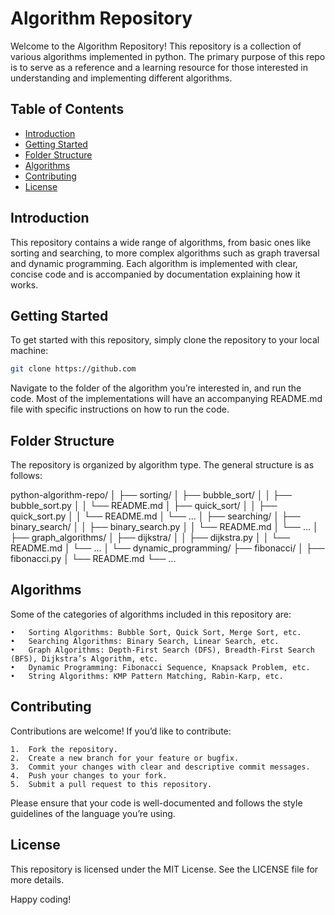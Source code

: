 # Algorithm Repository

Welcome to the Algorithm Repository! This repository is a collection of various algorithms implemented in python. The primary purpose of this repo is to serve as a reference and a learning resource for those interested in understanding and implementing different algorithms.

## Table of Contents

- [Introduction](#introduction)
- [Getting Started](#getting-started)
- [Folder Structure](#folder-structure)
- [Algorithms](#algorithms)
- [Contributing](#contributing)
- [License](#license)

## Introduction

This repository contains a wide range of algorithms, from basic ones like sorting and searching, to more complex algorithms such as graph traversal and dynamic programming. Each algorithm is implemented with clear, concise code and is accompanied by documentation explaining how it works.

## Getting Started

To get started with this repository, simply clone the repository to your local machine:

```bash
git clone https://github.com
```

Navigate to the folder of the algorithm you’re interested in, and run the code. Most of the implementations will have an accompanying README.md file with specific instructions on how to run the code.

## Folder Structure

The repository is organized by algorithm type. The general structure is as follows:

python-algorithm-repo/
│
├── sorting/
│   ├── bubble_sort/
│   │   ├── bubble_sort.py
│   │   └── README.md
│   ├── quick_sort/
│   │   ├── quick_sort.py
│   │   └── README.md
│   └── ...
│
├── searching/
│   ├── binary_search/
│   │   ├── binary_search.py
│   │   └── README.md
│   └── ...
│
├── graph_algorithms/
│   ├── dijkstra/
│   │   ├── dijkstra.py
│   │   └── README.md
│   └── ...
│
└── dynamic_programming/
    ├── fibonacci/
    │   ├── fibonacci.py
    │   └── README.md
    └── ...

## Algorithms

Some of the categories of algorithms included in this repository are:

	•	Sorting Algorithms: Bubble Sort, Quick Sort, Merge Sort, etc.
	•	Searching Algorithms: Binary Search, Linear Search, etc.
	•	Graph Algorithms: Depth-First Search (DFS), Breadth-First Search (BFS), Dijkstra’s Algorithm, etc.
	•	Dynamic Programming: Fibonacci Sequence, Knapsack Problem, etc.
	•	String Algorithms: KMP Pattern Matching, Rabin-Karp, etc.

## Contributing

Contributions are welcome! If you’d like to contribute:

	1.	Fork the repository.
	2.	Create a new branch for your feature or bugfix.
	3.	Commit your changes with clear and descriptive commit messages.
	4.	Push your changes to your fork.
	5.	Submit a pull request to this repository.

Please ensure that your code is well-documented and follows the style guidelines of the language you’re using.

## License

This repository is licensed under the MIT License. See the LICENSE file for more details.

Happy coding!